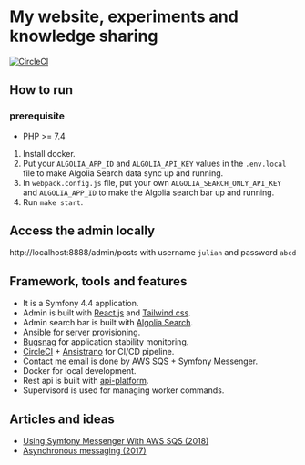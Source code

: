 # My website, experiments and knowledge sharing
[![CircleCI](https://circleci.com/gh/liweiyi88/julianli/tree/master.svg?style=svg)](https://circleci.com/gh/liweiyi88/julianli/tree/master)

## How to run
### prerequisite
* PHP >= 7.4

1. Install docker.
2. Put your `ALGOLIA_APP_ID` and `ALGOLIA_API_KEY` values in the `.env.local` file to make Algolia Search data sync up and running.
3. In `webpack.config.js` file, put your own `ALGOLIA_SEARCH_ONLY_API_KEY` and `ALGOLIA_APP_ID` to make the Algolia search bar up and running. 
3. Run `make start`.

## Access the admin locally
http://localhost:8888/admin/posts with username `julian` and password `abcd`

## Framework, tools and features
* It is a Symfony 4.4 application.
* Admin is built with [React js](https://reactjs.org/) and [Tailwind css](https://tailwindcss.com/).
* Admin search bar is built with [Algolia Search](https://www.algolia.com/).
* Ansible for server provisioning.
* [Bugsnag](https://www.bugsnag.com/) for application stability monitoring.
* [CircleCI](https://circleci.com/) + [Ansistrano](https://github.com/ansistrano/deploy) for CI/CD pipeline.
* Contact me email is done by AWS SQS + Symfony Messenger.
* Docker for local development.
* Rest api is built with [api-platform](https://api-platform.com/).
* Supervisord is used for managing worker commands.
## Articles and ideas
* [Using Symfony Messenger With AWS SQS (2018)](http://julianli.co/posts/symfony-messenger-with-sqs)
* [Asynchronous messaging (2017)](https://medium.com/@weiyi.li713/integrate-web-application-with-external-systems-by-using-message-queue-ac201469c02d) 
